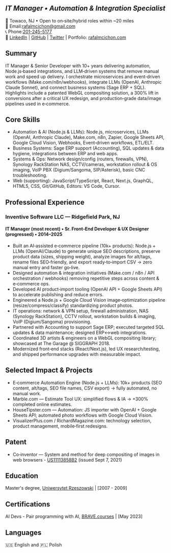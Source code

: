 <!-- *** uncomment h1 for .pdf -->
<!-- # Rafal M Cichon -->
<!-- *** end uncomment h1 for .pdf -->

<!-- *** create .pdf: -->
<!-- install:
brew reinstall grip (GitHub Readme Instant Preview)

command:
```
grip -b README.md --user-content --wide
```

then:
CMD+P and Save as PDF  -->
<!-- *** end create .pdf: -->

## *IT Manager • Automation & Integration Specialist* ##

📍 Towaco, NJ • Open to on‑site/hybrid roles within ~20 miles      
📧 Email:[rafalmcichon@gmail.com](mailto:rafalmcichon@gmail.com)             
📞 Phone:[201-245-5177](tel:+12012455177)           
🔗 [LinkedIn](https://www.linkedin.com/in/rafalmcichon/) | [GitHub](https://github.com/RafalMCichon) | [Twitter](https://twitter.com/rafalmcichon) | Portfolio: [rafalmcichon.com](https://rafalmcichon.com/) 

## Summary

IT Manager & Senior Developer with 10+ years delivering automation, Node.js‑based integrations, and LLM‑driven systems that remove manual work and speed up delivery. I orchestrate microservices and event‑driven workflows (Make.com/n8n/webhooks), integrate LLMs (OpenAI, Anthropic Claude Sonnet), and connect business systems (Sage ERP + SQL). Highlights include a patented WebGL compositing solution, a 300% lift in conversions after a critical UX redesign, and production‑grade data/image pipelines used in e‑commerce.

## Core Skills

- Automation & AI (Node.js & LLMs): Node.js, microservices, LLMs (OpenAI, Anthropic Claude), Make.com, n8n, Zapier, Google Sheets API, Google Cloud Vision, Webhooks, Event‑driven workflows, ETL/ELT.
- Business Systems: Sage ERP support (Accounting), SQL updates & data hygiene, integrations between ERP and web apps.
- Systems & Ops: Network design/config (routers, firewalls, VPN), Synology RackStation NAS, CCTV/cameras, workstation rollout & OS imaging, VoIP PBX (Digium/Sangoma, SIP/Asterisk), basic CNC troubleshooting.
- Web (supporting): JavaScript/TypeScript, React, Next.js, GraphQL, HTML5, CSS, Git/GitHub, Editors: VS Code, Cursor.

## Professional Experience

### Inventive Software LLC — Ridgefield Park, NJ
#### IT Manager (most recent) • Sr. Front‑End Developer & UX Designer (progressed) • 2014–2025

- Built an AI‑assisted e‑commerce pipeline (10k+ products): Node.js + LLMs (OpenAI/Claude) to generate unique SEO descriptions, preserve product data (sizes, shipping weight), analyze images for alt/tags, rename files SEO‑friendly, and export ready‑to‑import CSV → zero manual entry and faster go‑live.
- Designed automation & integration initiatives (Make.com / n8n / API orchestration / webhooks) removing repetitive steps across content & e‑commerce ops.
- Developed AI product‑import tooling (OpenAI API + Google Sheets API) to accelerate publishing and reduce errors.
- Engineered a Node.js + Google Cloud Vision image‑optimization pipeline (resize/compress/classify) standardizing product photos.
- IT operations: network & VPN setup, firewall administration, NAS (Synology RackStation), CCTV rollout, workstation builds & imaging, VoIP (Digium/Sangoma) provisioning.
- Partnered with Accounting to support Sage ERP; executed targeted SQL updates & data maintenance; designed ERP↔web integrations.
- Coordinated 3D artists & engineers on a WebGL compositing library; showcased at The Garage @ SIGGRAPH 2018.
- Modernized front‑end stacks (React/Next.js), led UX research/testing, and shipped performance upgrades with measurable impact.

## Selected Impact & Projects

- E‑commerce Automation Engine (Node.js + LLMs): 10k+ products (SEO content, alt/tags, SEO file names, CSV export) → fully automated, no manual work.
- Marble.com — Estimate Tool UX: simplified flows & IA → +300% completed online estimates.
- HouseTipster.com — Automation: JS importer with OpenAI + Google Sheets API; automated photo workflows with Google Cloud Vision.
- VisualizerPlus.com / RichardMagazine.com: technology selection, product management, mobile‑first redesigns.

## Patent
- Co‑inventor — System and method for deep compositing of images in web browsers - [US11113858B2](https://patents.google.com/patent/US11113858B2/en?oq=US11113858B2) (issued Sept 7, 2021)

## Education

Master's degree, [Uniwersytet Rzeszowski](https://www.ur.edu.pl/en/home) | [2007 - 2009]

## Certifications

AI Devs - Pair programming with AI, [BRAVE.courses](https://www.linkedin.com/in/rafalmcichon/) | [May 2023]

## Languages

🇺🇸 English and 🇵🇱 Polish
